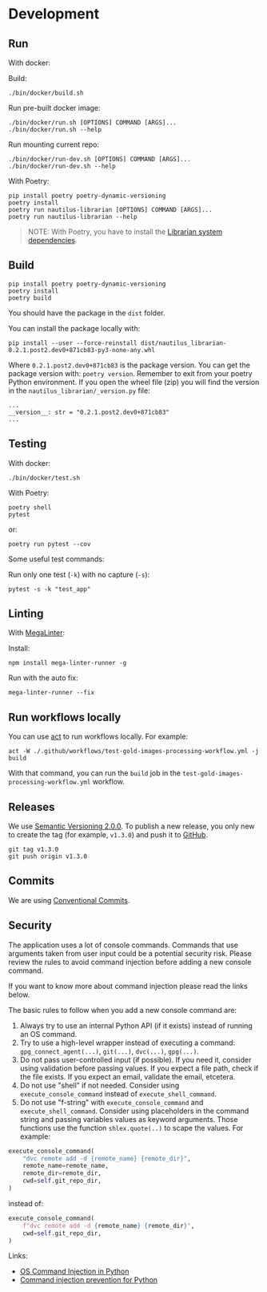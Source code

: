 # Development

## Run

With docker:

Build:

```shell
./bin/docker/build.sh
```

Run pre-built docker image:

```shell
./bin/docker/run.sh [OPTIONS] COMMAND [ARGS]...
./bin/docker/run.sh --help
```

Run mounting current repo:

```shell
./bin/docker/run-dev.sh [OPTIONS] COMMAND [ARGS]...
./bin/docker/run-dev.sh --help
```

With Poetry:

```shell
pip install poetry poetry-dynamic-versioning
poetry install
poetry run nautilus-librarian [OPTIONS] COMMAND [ARGS]...
poetry run nautilus-librarian --help
```

> NOTE: With Poetry, you have to install the [Librarian system dependencies](https://github.com/Nautilus-Cyberneering/librarian-system-dockerfile).

## Build

```shell
pip install poetry poetry-dynamic-versioning
poetry install
poetry build
```

You should have the package in the `dist` folder.

You can install the package locally with:

```shell
pip install --user --force-reinstall dist/nautilus_librarian-0.2.1.post2.dev0+871cb83-py3-none-any.whl
```

Where `0.2.1.post2.dev0+871cb83` is the package version. You can get the package version with: `poetry version`.
Remember to exit from your poetry Python environment. If you open the wheel file (zip) you will find the version in
the `nautilus_librarian/_version.py` file:

```text
...
__version__: str = "0.2.1.post2.dev0+871cb83"
...
```

## Testing

With docker:

```shell
./bin/docker/test.sh
```

With Poetry:

```shell
poetry shell
pytest
```

or:

```shell
poetry run pytest --cov
```

Some useful test commands:

Run only one test (`-k`) with no capture (`-s`):

```shell
pytest -s -k "test_app"
```

## Linting

With [MegaLinter](https://megalinter.github.io/latest/mega-linter-runner/#local-installation):

Install:

```shell
npm install mega-linter-runner -g
```

Run with the auto fix:

```shell
mega-linter-runner --fix
```

## Run workflows locally

You can use [act](https://github.com/nektos/act) to run workflows locally. For example:

```shell
act -W ./.github/workflows/test-gold-images-processing-workflow.yml -j build
```

With that command, you can run the `build` job in the `test-gold-images-processing-workflow.yml` workflow.

## Releases

We use [Semantic Versioning 2.0.0](https://semver.org/spec/v2.0.0.html). To publish a new release, you only new to
create the tag (for example, `v1.3.0`) and push it to [GitHub](https://github.com/Nautilus-Cyberneering/nautilus-librarian/tags).

```shell
git tag v1.3.0
git push origin v1.3.0
```

## Commits

We are using [Conventional Commits](https://www.conventionalcommits.org/en/v1.0.0/).

## Security

The application uses a lot of console commands. Commands that use arguments taken from user input could be a potential security risk. Please review the rules to avoid command injection before adding a new console command.

If you want to know more about command injection please read the links below.

The basic rules to follow when you add a new console command are:

1. Always try to use an internal Python API (if it exists) instead of running an OS command.
2. Try to use a high-level wrapper instead of executing a command: `gpg_connect_agent(...)`, `git(...)`, `dvc(...)`, `gpg(...)`.
3. Do not pass user-controlled input (if possible). If you need it, consider using validation before passing values. If you expect a file path, check if the file exists. If you expect an email, validate the email, etcetera.
4. Do not use "shell" if not needed. Consider using `execute_console_command` instead of `execute_shell_command`.
5. Do not use "f-string" with `execute_console_command` and `execute_shell_command`. Consider using placeholders in the command string and passing variables values as keyword arguments. Those functions use the function `shlex.quote(..)` to scape the values. For example:

```python
execute_console_command(
    "dvc remote add -d {remote_name} {remote_dir}",
    remote_name=remote_name,
    remote_dir=remote_dir,
    cwd=self.git_repo_dir,
)
```

instead of:

```python
execute_console_command(
    f"dvc remote add -d {remote_name} {remote_dir}",
    cwd=self.git_repo_dir,
)
```

Links:

* [OS Command Injection in Python](https://semgrep.dev/docs/cheat-sheets/python-command-injection/)
* [Command injection prevention for Python](https://knowledge-base.secureflag.com/vulnerabilities/code_injection/os_command_injection_python.html)
